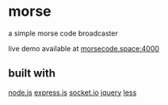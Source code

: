 # morse
a simple morse code broadcaster

live demo available at [morsecode.space:4000](http://morsecode.space:4000)



## built with

[node.js](https://nodejs.org)
[express.js](http://expressjs.com/)
[socket.io](http://socket.io/)
[jquery](https://jquery.com/)
[less](http://lesscss.org/)
